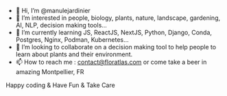 - 👋 Hi, I’m @manulejardinier
- 👀 I’m interested in people, biology, plants, nature, landscape, gardening, AI, NLP, decision making tools...
- 🌱 I’m currently learning JS, ReactJS, NextJS, Python, Django, Conda, Postgres, Nginx, Podman, Kubernetes...
- 💞️ I’m looking to collaborate on a decision making tool to help people to learn about plants and their environment.
- 📫 How to reach me : contact@floratlas.com or come take a beer in amazing Montpellier, FR

Happy coding & Have Fun & Take Care

<!---
manulejardinier/manulejardinier is a ✨ special ✨ repository because its `README.md` (this file) appears on your GitHub profile.
You can click the Preview link to take a look at your changes.
--->
